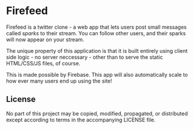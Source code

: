 Firefeed
========

Firefeed is a twitter clone - a web app that lets users post small messages
called *sparks* to their stream. You can follow other users, and their sparks
will now appear on your stream.

The unique property of this application is that it is built entirely using
client side logic - no server neccessary - other than to serve the static
HTML/CSS/JS files, of course.

This is made possible by Firebase. This app will also automatically scale
to how ever many users end up using the site!

License
-------
No part of this project may be copied, modified, propagated, or distributed
except according to terms in the accompanying LICENSE file.